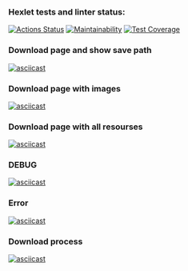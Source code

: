 ### Hexlet tests and linter status:
[![Actions Status](https://github.com/VimLoko/backend-project-lvl3/workflows/hexlet-check/badge.svg)](https://github.com/VimLoko/backend-project-lvl3/actions)
[![Maintainability](https://api.codeclimate.com/v1/badges/691f25b0f82e2e5f73d6/maintainability)](https://codeclimate.com/github/VimLoko/backend-project-lvl3/maintainability)
[![Test Coverage](https://api.codeclimate.com/v1/badges/691f25b0f82e2e5f73d6/test_coverage)](https://codeclimate.com/github/VimLoko/backend-project-lvl3/test_coverage)

### Download page and show save path
[![asciicast](https://asciinema.org/a/utRzcpCoCYxI0CV6fiHMvhroW.svg)](https://asciinema.org/a/utRzcpCoCYxI0CV6fiHMvhroW)
### Download page with images
[![asciicast](https://asciinema.org/a/ES9gdoNX8ZQeYXKXI772CHuiI.svg)](https://asciinema.org/a/ES9gdoNX8ZQeYXKXI772CHuiI)
### Download page with all resourses
[![asciicast](https://asciinema.org/a/Pm7Tt5L7uSw9UQn6U3e2M5ClL.svg)](https://asciinema.org/a/Pm7Tt5L7uSw9UQn6U3e2M5ClL)
### DEBUG
[![asciicast](https://asciinema.org/a/CIILkTUv5gydLsZjNpr1Wsexa.svg)](https://asciinema.org/a/CIILkTUv5gydLsZjNpr1Wsexa)
### Error
[![asciicast](https://asciinema.org/a/WYQJZA8kpZFSpYryJnyM0Ma9Y.svg)](https://asciinema.org/a/WYQJZA8kpZFSpYryJnyM0Ma9Y)
### Download process
[![asciicast](https://asciinema.org/a/MNg5asDAQugGAuVJTvrYqmL8y.svg)](https://asciinema.org/a/MNg5asDAQugGAuVJTvrYqmL8y)